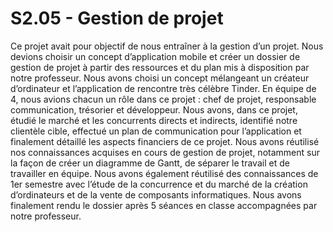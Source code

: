 # S2.05 - Gestion de projet
Ce projet avait pour objectif de nous entraîner à la gestion d’un projet. Nous devions choisir un concept d’application mobile et créer un dossier de gestion de projet à partir des ressources et du plan mis à disposition par notre professeur. Nous avons choisi un concept mélangeant un créateur d’ordinateur et l’application de rencontre très célèbre Tinder. En équipe de 4, nous avions chacun un rôle dans ce projet : chef de projet, responsable communication, trésorier et développeur. Nous avons, dans ce projet, étudié le marché et les concurrents directs et indirects, identifié notre clientèle cible, effectué un plan de communication pour l’application et finalement détaillé les aspects financiers de ce projet. Nous avons réutilisé nos connaissances acquises en cours de gestion de projet, notamment sur la façon de créer un diagramme de Gantt, de séparer le travail et de travailler en équipe. Nous avons également réutilisé des connaissances de 1er semestre avec l’étude de la concurrence et du marché de la création d’ordinateurs et de la vente de composants informatiques. Nous avons finalement rendu le dossier après 5 séances en classe accompagnées par notre professeur.
